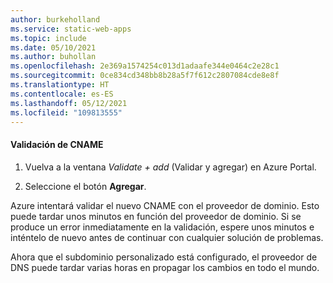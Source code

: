 ```yaml
---
author: burkeholland
ms.service: static-web-apps
ms.topic: include
ms.date: 05/10/2021
ms.author: buhollan
ms.openlocfilehash: 2e369a1574254c013d1adaafe344e0464c2e28c1
ms.sourcegitcommit: 0ce834cd348bb8b28a5f7f612c2807084cde8e8f
ms.translationtype: HT
ms.contentlocale: es-ES
ms.lasthandoff: 05/12/2021
ms.locfileid: "109813555"
---
```

#### <a name="validate-cname"></a>Validación de CNAME

1. Vuelva a la ventana _Validate + add_ (Validar y agregar) en Azure Portal.

1. Seleccione el botón **Agregar**.

Azure intentará validar el nuevo CNAME con el proveedor de dominio. Esto puede tardar unos minutos en función del proveedor de dominio. Si se produce un error inmediatamente en la validación, espere unos minutos e inténtelo de nuevo antes de continuar con cualquier solución de problemas.

Ahora que el subdominio personalizado está configurado, el proveedor de DNS puede tardar varias horas en propagar los cambios en todo el mundo.
